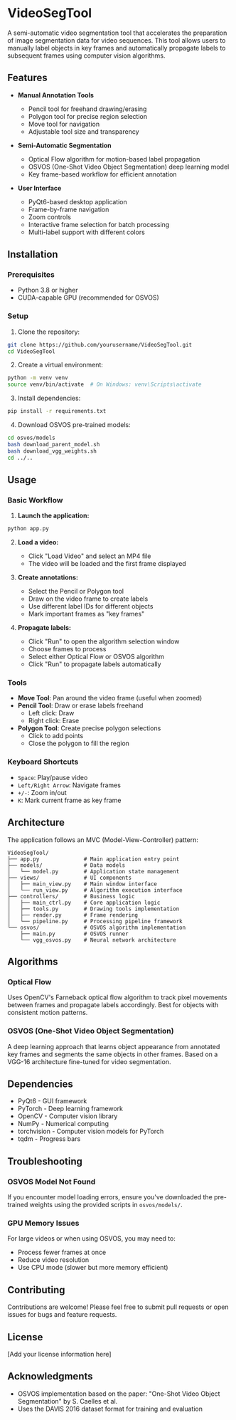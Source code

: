 # VideoSegTool

A semi-automatic video segmentation tool that accelerates the preparation of image segmentation data for video sequences. This tool allows users to manually label objects in key frames and automatically propagate labels to subsequent frames using computer vision algorithms.

## Features

- **Manual Annotation Tools**
  - Pencil tool for freehand drawing/erasing
  - Polygon tool for precise region selection
  - Move tool for navigation
  - Adjustable tool size and transparency

- **Semi-Automatic Segmentation**
  - Optical Flow algorithm for motion-based label propagation
  - OSVOS (One-Shot Video Object Segmentation) deep learning model
  - Key frame-based workflow for efficient annotation

- **User Interface**
  - PyQt6-based desktop application
  - Frame-by-frame navigation
  - Zoom controls
  - Interactive frame selection for batch processing
  - Multi-label support with different colors

## Installation

### Prerequisites
- Python 3.8 or higher
- CUDA-capable GPU (recommended for OSVOS)

### Setup

1. Clone the repository:
```bash
git clone https://github.com/yourusername/VideoSegTool.git
cd VideoSegTool
```

2. Create a virtual environment:
```bash
python -m venv venv
source venv/bin/activate  # On Windows: venv\Scripts\activate
```

3. Install dependencies:
```bash
pip install -r requirements.txt
```

4. Download OSVOS pre-trained models:
```bash
cd osvos/models
bash download_parent_model.sh
bash download_vgg_weights.sh
cd ../..
```

## Usage

### Basic Workflow

1. **Launch the application:**
```bash
python app.py
```

2. **Load a video:**
   - Click "Load Video" and select an MP4 file
   - The video will be loaded and the first frame displayed

3. **Create annotations:**
   - Select the Pencil or Polygon tool
   - Draw on the video frame to create labels
   - Use different label IDs for different objects
   - Mark important frames as "key frames"

4. **Propagate labels:**
   - Click "Run" to open the algorithm selection window
   - Choose frames to process
   - Select either Optical Flow or OSVOS algorithm
   - Click "Run" to propagate labels automatically

### Tools

- **Move Tool**: Pan around the video frame (useful when zoomed)
- **Pencil Tool**: Draw or erase labels freehand
  - Left click: Draw
  - Right click: Erase
- **Polygon Tool**: Create precise polygon selections
  - Click to add points
  - Close the polygon to fill the region

### Keyboard Shortcuts

- `Space`: Play/pause video
- `Left/Right Arrow`: Navigate frames
- `+/-`: Zoom in/out
- `K`: Mark current frame as key frame

## Architecture

The application follows an MVC (Model-View-Controller) pattern:

```
VideoSegTool/
├── app.py              # Main application entry point
├── models/             # Data models
│   └── model.py        # Application state management
├── views/              # UI components
│   ├── main_view.py    # Main window interface
│   └── run_view.py     # Algorithm execution interface
├── controllers/        # Business logic
│   ├── main_ctrl.py    # Core application logic
│   ├── tools.py        # Drawing tools implementation
│   ├── render.py       # Frame rendering
│   └── pipeline.py     # Processing pipeline framework
└── osvos/              # OSVOS algorithm implementation
    ├── main.py         # OSVOS runner
    └── vgg_osvos.py    # Neural network architecture
```

## Algorithms

### Optical Flow
Uses OpenCV's Farneback optical flow algorithm to track pixel movements between frames and propagate labels accordingly. Best for objects with consistent motion patterns.

### OSVOS (One-Shot Video Object Segmentation)
A deep learning approach that learns object appearance from annotated key frames and segments the same objects in other frames. Based on a VGG-16 architecture fine-tuned for video segmentation.

## Dependencies

- PyQt6 - GUI framework
- PyTorch - Deep learning framework
- OpenCV - Computer vision library
- NumPy - Numerical computing
- torchvision - Computer vision models for PyTorch
- tqdm - Progress bars

## Troubleshooting

### OSVOS Model Not Found
If you encounter model loading errors, ensure you've downloaded the pre-trained weights using the provided scripts in `osvos/models/`.

### GPU Memory Issues
For large videos or when using OSVOS, you may need to:
- Process fewer frames at once
- Reduce video resolution
- Use CPU mode (slower but more memory efficient)

## Contributing

Contributions are welcome! Please feel free to submit pull requests or open issues for bugs and feature requests.

## License

[Add your license information here]

## Acknowledgments

- OSVOS implementation based on the paper: "One-Shot Video Object Segmentation" by S. Caelles et al.
- Uses the DAVIS 2016 dataset format for training and evaluation